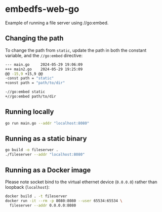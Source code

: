 # embedfs-web-go

Example of running a file server using //go:embed.

## Changing the path

To change the path from `static`, update the path in both the constant
variable, and the `//go:embed` directive:

```bash
--- main.go     2024-05-29 19:06:09
+++ main2.go    2024-05-29 19:25:09
@@ -15,9 +15,9 @@
-const path = "static"
+const path = "path/to/dir"

-//go:embed static
+//go:embed path/to/dir
```

## Running locally

```bash
go run main.go --addr "localhost:8080"
```

## Running as a static binary

```bash
go build -o fileserver .
./fileserver --addr "localhost:8080"
```

## Running as a Docker image

Please note socket bind to the virtual ethernet device (`0.0.0.0`) rather than
loopback (`localhost`):

```bash
docker build . -t fileserver
docker run -it --rm -p 8080:8080 --user 65534:65534 \
  fileserver --addr 0.0.0.0:8080
```
